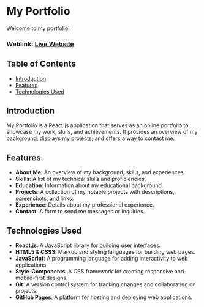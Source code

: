 # My Portfolio

Welcome to my portfolio!

### Weblink: [Live Website](https://changcui28.github.io/)

## Table of Contents

- [Introduction](#introduction)
- [Features](#features)
- [Technologies Used](#technologies-used)

## Introduction

My Portfolio is a React.js application that serves as an online portfolio to showcase my work, skills, and achievements. It provides an overview of my background, displays my projects, and offers a way to contact me.

## Features

- **About Me**: An overview of my background, skills, and experiences.
- **Skills**: A list of my technical skills and proficiencies.
- **Education**: Information about my educational background.
- **Projects**: A collection of my notable projects with descriptions, screenshots, and links.
- **Experience**: Details about my professional experience.
- **Contact**: A form to send me messages or inquiries.

## Technologies Used

- **React.js**: A JavaScript library for building user interfaces.
- **HTML5 & CSS3**: Markup and styling languages for building web pages.
- **JavaScript**: A programming language for adding interactivity to web applications.
- **Style-Components**: A CSS framework for creating responsive and mobile-first designs.
- **Git**: A version control system for tracking changes and collaborating on projects.
- **GitHub Pages**: A platform for hosting and deploying web applications.
